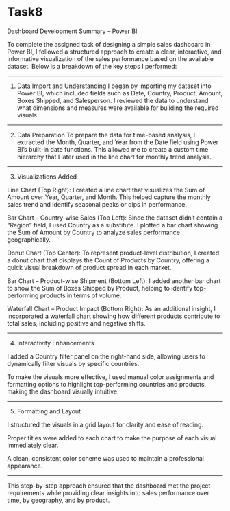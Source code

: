 # Task8
Dashboard Development Summary – Power BI

To complete the assigned task of designing a simple sales dashboard in Power BI, I followed a structured approach to create a clear, interactive, and informative visualization of the sales performance based on the available dataset. Below is a breakdown of the key steps I performed:


---

1. Data Import and Understanding
I began by importing my dataset into Power BI, which included fields such as Date, Country, Product, Amount, Boxes Shipped, and Salesperson. I reviewed the data to understand what dimensions and measures were available for building the required visuals.


---

2. Data Preparation
To prepare the data for time-based analysis, I extracted the Month, Quarter, and Year from the Date field using Power BI’s built-in date functions. This allowed me to create a custom time hierarchy that I later used in the line chart for monthly trend analysis.


---

3. Visualizations Added

Line Chart (Top Right): I created a line chart that visualizes the Sum of Amount over Year, Quarter, and Month. This helped capture the monthly sales trend and identify seasonal peaks or dips in performance.

Bar Chart – Country-wise Sales (Top Left): Since the dataset didn’t contain a “Region” field, I used Country as a substitute. I plotted a bar chart showing the Sum of Amount by Country to analyze sales performance geographically.

Donut Chart (Top Center): To represent product-level distribution, I created a donut chart that displays the Count of Products by Country, offering a quick visual breakdown of product spread in each market.

Bar Chart – Product-wise Shipment (Bottom Left): I added another bar chart to show the Sum of Boxes Shipped by Product, helping to identify top-performing products in terms of volume.

Waterfall Chart – Product Impact (Bottom Right): As an additional insight, I incorporated a waterfall chart showing how different products contribute to total sales, including positive and negative shifts.



---

4. Interactivity Enhancements

I added a Country filter panel on the right-hand side, allowing users to dynamically filter visuals by specific countries.

To make the visuals more effective, I used manual color assignments and formatting options to highlight top-performing countries and products, making the dashboard visually intuitive.



---

5. Formatting and Layout

I structured the visuals in a grid layout for clarity and ease of reading.

Proper titles were added to each chart to make the purpose of each visual immediately clear.

A clean, consistent color scheme was used to maintain a professional appearance.



---

This step-by-step approach ensured that the dashboard met the project requirements while providing clear insights into sales performance over time, by geography, and by product.
